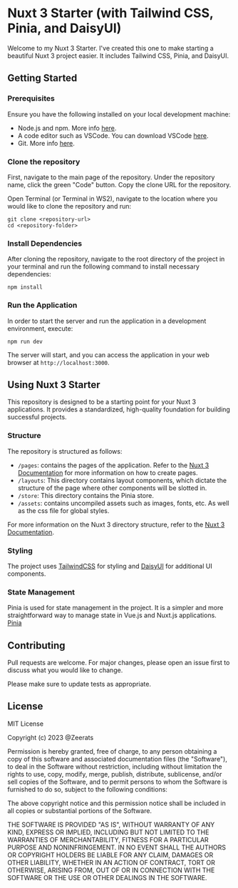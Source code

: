 # Nuxt 3 Starter (with Tailwind CSS, Pinia, and DaisyUI)

Welcome to my Nuxt 3 Starter. I've created this one to make starting a beautiful Nuxt 3 project easier. It includes Tailwind CSS, Pinia, and DaisyUI.

## Getting Started

### Prerequisites

Ensure you have the following installed on your local development machine:

- Node.js and npm. More info [here](https://nodejs.org/en/download/).
- A code editor such as VSCode. You can download VSCode [here](https://code.visualstudio.com/download).
- Git. More info [here](https://git-scm.com/downloads).

### Clone the repository

First, navigate to the main page of the repository. Under the repository name, click the green "Code" button. Copy the clone URL for the repository.

Open Terminal (or Terminal in WS2), navigate to the location where you would like to clone the repository and run:

```
git clone <repository-url>
cd <repository-folder>
```

### Install Dependencies

After cloning the repository, navigate to the root directory of the project in your terminal and run the following command to install necessary dependencies:

```
npm install
```

### Run the Application

In order to start the server and run the application in a development environment, execute:

```
npm run dev
```

The server will start, and you can access the application in your web browser at `http://localhost:3000`.

## Using Nuxt 3 Starter

This repository is designed to be a starting point for your Nuxt 3 applications. It provides a standardized, high-quality foundation for building successful projects.

### Structure

The repository is structured as follows:

- ``` /pages ```: contains the pages of the application. Refer to the [Nuxt 3 Documentation](https://v3.nuxtjs.org/docs/get-started/routing) for more information on how to create pages.
- ``` /layouts ```: This directory contains layout components, which dictate the structure of the page where other components will be slotted in.
- ``` /store ```: This directory contains the Pinia store.
- ``` /assets ```: contains uncompiled assets such as images, fonts, etc. As well as the css file for global styles.
  
For more information on the Nuxt 3 directory structure, refer to the [Nuxt 3 Documentation](https://v3.nuxtjs.org/docs/directory-structure/nuxt).

### Styling

The project uses [TailwindCSS](https://tailwindcss.com/) for styling and [DaisyUI](https://daisyui.com/) for additional UI components.

### State Management

Pinia is used for state management in the project. It is a simpler and more straightforward way to manage state in Vue.js and Nuxt.js applications.
[Pinia](https://pinia.vuejs.org/)

## Contributing

Pull requests are welcome. For major changes, please open an issue first to discuss what you would like to change.

Please make sure to update tests as appropriate.

## License

MIT License

Copyright (c) 2023 @Zeerats

Permission is hereby granted, free of charge, to any person obtaining a copy
of this software and associated documentation files (the "Software"), to deal
in the Software without restriction, including without limitation the rights
to use, copy, modify, merge, publish, distribute, sublicense, and/or sell
copies of the Software, and to permit persons to whom the Software is
furnished to do so, subject to the following conditions:

The above copyright notice and this permission notice shall be included in all
copies or substantial portions of the Software.

THE SOFTWARE IS PROVIDED "AS IS", WITHOUT WARRANTY OF ANY KIND, EXPRESS OR
IMPLIED, INCLUDING BUT NOT LIMITED TO THE WARRANTIES OF MERCHANTABILITY,
FITNESS FOR A PARTICULAR PURPOSE AND NONINFRINGEMENT. IN NO EVENT SHALL THE
AUTHORS OR COPYRIGHT HOLDERS BE LIABLE FOR ANY CLAIM, DAMAGES OR OTHER
LIABILITY, WHETHER IN AN ACTION OF CONTRACT, TORT OR OTHERWISE, ARISING FROM,
OUT OF OR IN CONNECTION WITH THE SOFTWARE OR THE USE OR OTHER DEALINGS IN THE
SOFTWARE.

